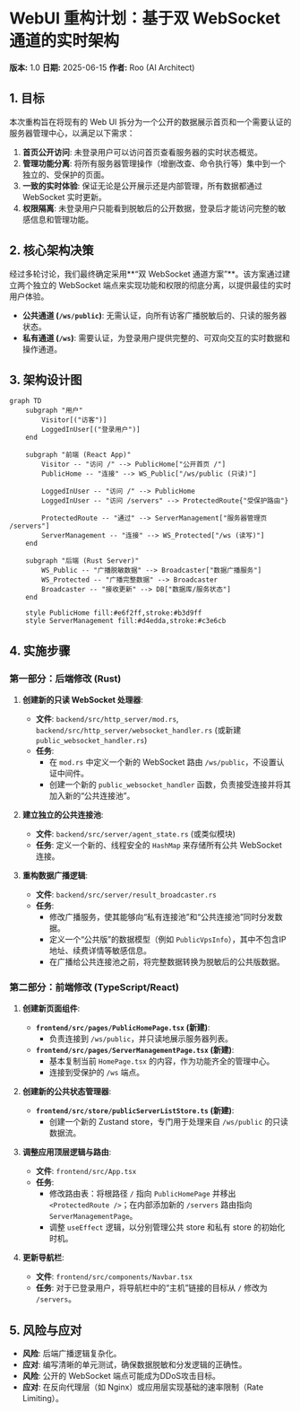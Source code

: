 # WebUI 重构计划：基于双 WebSocket 通道的实时架构

**版本:** 1.0
**日期:** 2025-06-15
**作者:** Roo (AI Architect)

## 1. 目标

本次重构旨在将现有的 Web UI 拆分为一个公开的数据展示首页和一个需要认证的服务器管理中心，以满足以下需求：

1.  **首页公开访问**: 未登录用户可以访问首页查看服务器的实时状态概览。
2.  **管理功能分离**: 将所有服务器管理操作（增删改查、命令执行等）集中到一个独立的、受保护的页面。
3.  **一致的实时体验**: 保证无论是公开展示还是内部管理，所有数据都通过 WebSocket 实时更新。
4.  **权限隔离**: 未登录用户只能看到脱敏后的公开数据，登录后才能访问完整的敏感信息和管理功能。

## 2. 核心架构决策

经过多轮讨论，我们最终确定采用**“双 WebSocket 通道方案”**。该方案通过建立两个独立的 WebSocket 端点来实现功能和权限的彻底分离，以提供最佳的实时用户体验。

-   **公共通道 (`/ws/public`)**: 无需认证，向所有访客广播脱敏后的、只读的服务器状态。
-   **私有通道 (`/ws`)**: 需要认证，为登录用户提供完整的、可双向交互的实时数据和操作通道。

## 3. 架构设计图

```mermaid
graph TD
    subgraph "用户"
        Visitor[("访客")]
        LoggedInUser[("登录用户")]
    end

    subgraph "前端 (React App)"
        Visitor -- "访问 /" --> PublicHome["公开首页 /"]
        PublicHome -- "连接" --> WS_Public["/ws/public (只读)"]

        LoggedInUser -- "访问 /" --> PublicHome
        LoggedInUser -- "访问 /servers" --> ProtectedRoute{"受保护路由"}
        
        ProtectedRoute -- "通过" --> ServerManagement["服务器管理页 /servers"]
        ServerManagement -- "连接" --> WS_Protected["/ws (读写)"]
    end

    subgraph "后端 (Rust Server)"
        WS_Public -- "广播脱敏数据" --> Broadcaster["数据广播服务"]
        WS_Protected -- "广播完整数据" --> Broadcaster
        Broadcaster -- "接收更新" --> DB["数据库/服务状态"]
    end

    style PublicHome fill:#e6f2ff,stroke:#b3d9ff
    style ServerManagement fill:#d4edda,stroke:#c3e6cb
```

## 4. 实施步骤

### 第一部分：后端修改 (Rust)

1.  **创建新的只读 WebSocket 处理器**:
    *   **文件**: `backend/src/http_server/mod.rs`, `backend/src/http_server/websocket_handler.rs` (或新建 `public_websocket_handler.rs`)
    *   **任务**:
        *   在 `mod.rs` 中定义一个新的 WebSocket 路由 `/ws/public`，不设置认证中间件。
        *   创建一个新的 `public_websocket_handler` 函数，负责接受连接并将其加入新的“公共连接池”。

2.  **建立独立的公共连接池**:
    *   **文件**: `backend/src/server/agent_state.rs` (或类似模块)
    *   **任务**: 定义一个新的、线程安全的 `HashMap` 来存储所有公共 WebSocket 连接。

3.  **重构数据广播逻辑**:
    *   **文件**: `backend/src/server/result_broadcaster.rs`
    *   **任务**:
        *   修改广播服务，使其能够向“私有连接池”和“公共连接池”同时分发数据。
        *   定义一个“公共版”的数据模型（例如 `PublicVpsInfo`），其中不包含IP地址、续费详情等敏感信息。
        *   在广播给公共连接池之前，将完整数据转换为脱敏后的公共版数据。

### 第二部分：前端修改 (TypeScript/React)

1.  **创建新页面组件**:
    *   **`frontend/src/pages/PublicHomePage.tsx` (新建)**:
        *   负责连接到 `/ws/public`，并只读地展示服务器列表。
    *   **`frontend/src/pages/ServerManagementPage.tsx` (新建)**:
        *   基本复制当前 `HomePage.tsx` 的内容，作为功能齐全的管理中心。
        *   连接到受保护的 `/ws` 端点。

2.  **创建新的公共状态管理器**:
    *   **`frontend/src/store/publicServerListStore.ts` (新建)**:
        *   创建一个新的 Zustand store，专门用于处理来自 `/ws/public` 的只读数据流。

3.  **调整应用顶层逻辑与路由**:
    *   **文件**: `frontend/src/App.tsx`
    *   **任务**:
        *   修改路由表：将根路径 `/` 指向 `PublicHomePage` 并移出 `<ProtectedRoute />`；在内部添加新的 `/servers` 路由指向 `ServerManagementPage`。
        *   调整 `useEffect` 逻辑，以分别管理公共 store 和私有 store 的初始化时机。

4.  **更新导航栏**:
    *   **文件**: `frontend/src/components/Navbar.tsx`
    *   **任务**: 对于已登录用户，将导航栏中的“主机”链接的目标从 `/` 修改为 `/servers`。

## 5. 风险与应对

-   **风险**: 后端广播逻辑复杂化。
-   **应对**: 编写清晰的单元测试，确保数据脱敏和分发逻辑的正确性。
-   **风险**: 公开的 WebSocket 端点可能成为DDoS攻击目标。
-   **应对**: 在反向代理层（如 Nginx）或应用层实现基础的速率限制（Rate Limiting）。
